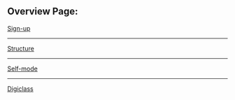 ## Overview Page:

[Sign-up](Sign-up.md ':include')

<hr/>

[Structure](Structure.md ':include')

<hr/>

[Self-mode](Self-mode.md ':include')

<hr/>

[Digiclass](Digiclass.md ':include')
